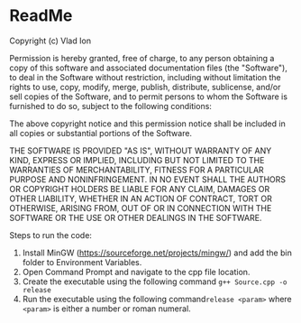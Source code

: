 ﻿# ReadMe


Copyright (c) Vlad Ion

Permission is hereby granted, free of charge, to any person obtaining a copy of this software and associated documentation files (the "Software"), to deal in the Software without restriction, including without limitation the rights to use, copy, modify, merge, publish, distribute, sublicense, and/or sell copies of the Software, and to permit persons to whom the Software is furnished to do so, subject to the following conditions:

The above copyright notice and this permission notice shall be included in all copies or substantial portions of the Software.

THE SOFTWARE IS PROVIDED "AS IS", WITHOUT WARRANTY OF ANY KIND, EXPRESS OR IMPLIED, INCLUDING BUT NOT LIMITED TO THE WARRANTIES OF MERCHANTABILITY, FITNESS FOR A PARTICULAR PURPOSE AND NONINFRINGEMENT. IN NO EVENT SHALL THE AUTHORS OR COPYRIGHT HOLDERS BE LIABLE FOR ANY CLAIM, DAMAGES OR OTHER LIABILITY, WHETHER IN AN ACTION OF CONTRACT, TORT OR OTHERWISE, ARISING FROM, OUT OF OR IN CONNECTION WITH THE SOFTWARE OR THE USE OR OTHER DEALINGS IN THE SOFTWARE.

Steps to run the code:
1. Install MinGW (https://sourceforge.net/projects/mingw/) and add the bin folder to Environment Variables.
2. Open Command Prompt and navigate to the cpp file location.    
3. Create the executable using the following command `g++ Source.cpp -o release`  
4.  Run the executable using the following command`release <param>`   where  `<param>` is either a number or roman numeral.  

